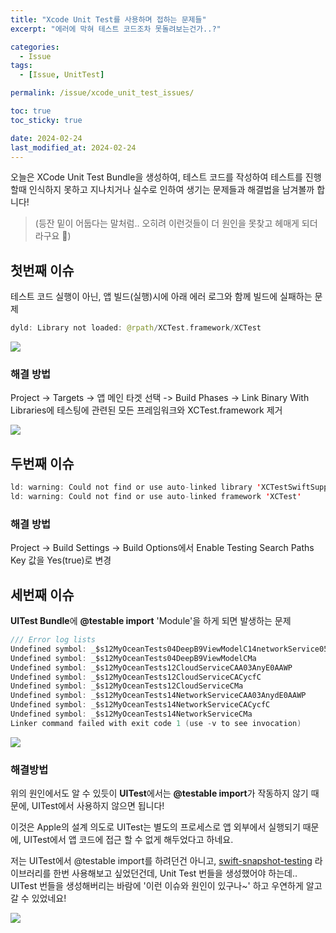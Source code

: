 ```yaml
---
title: "Xcode Unit Test를 사용하며 접하는 문제들"
excerpt: "에러에 막혀 테스트 코드조차 못돌려보는건가..?"

categories:
  - Issue
tags:
  - [Issue, UnitTest]

permalink: /issue/xcode_unit_test_issues/

toc: true
toc_sticky: true

date: 2024-02-24
last_modified_at: 2024-02-24
--- 
```




오늘은 XCode Unit Test Bundle을 생성하여, 테스트 코드를 작성하여 테스트를 진행할때 인식하지 못하고 지나치거나 실수로 인하여 생기는 문제들과 해결법을 남겨볼까 합니다!
> (등잔 밑이 어둡다는 말처럼.. 오히려 이런것들이 더 원인을 못찾고 헤매게 되더라구요 🥲)

## 첫번째 이슈

테스트 코드 실행이 아닌, 앱 빌드(실행)시에 아래 에러 로그와 함께 빌드에 실패하는 문제

```swift
dyld: Library not loaded: @rpath/XCTest.framework/XCTest
```

![](https://velog.velcdn.com/images/textobey/post/9c42250f-ed81-4a07-8a86-8081ac57cee1/image.png)

### 해결 방법

Project -> Targets -> 앱 메인 타겟 선택 -> Build Phases -> Link Binary With Libraries에 테스팅에 관련된 모든 프레임워크와 XCTest.framework 제거

![](https://velog.velcdn.com/images/textobey/post/35fa0087-c758-4082-a216-5be400e41e51/image.png)


## 두번째 이슈

```swift
ld: warning: Could not find or use auto-linked library 'XCTestSwiftSupport'
ld: warning: Could not find or use auto-linked framework 'XCTest'
```

### 해결 방법

Project -> Build Settings -> Build Options에서 Enable Testing Search Paths Key 값을 Yes(true)로 변경


## 세번째 이슈

**UITest Bundle**에 **@testable import** 'Module'을 하게 되면 발생하는 문제

```swift
/// Error log lists
Undefined symbol: _$s12MyOceanTests04DeepB9ViewModelC14networkService05cloudH0AcA010AnyNetworkH0_p_AA0jH0_ptcfC
Undefined symbol: _$s12MyOceanTests04DeepB9ViewModelCMa
Undefined symbol: _$s12MyOceanTests12CloudServiceCAA03AnyE0AAWP
Undefined symbol: _$s12MyOceanTests12CloudServiceCACycfC
Undefined symbol: _$s12MyOceanTests12CloudServiceCMa
Undefined symbol: _$s12MyOceanTests14NetworkServiceCAA03AnydE0AAWP
Undefined symbol: _$s12MyOceanTests14NetworkServiceCACycfC
Undefined symbol: _$s12MyOceanTests14NetworkServiceCMa
Linker command failed with exit code 1 (use -v to see invocation)

```

![](https://velog.velcdn.com/images/textobey/post/2190b128-d3f0-4b8e-b4b9-37381c9cbe40/image.png)


### 해결방법

위의 원인에서도 알 수 있듯이 **UITest**에서는 **@testable import**가 작동하지 않기 때문에, UITest에서 사용하지 않으면 됩니다!

이것은 Apple의 설계 의도로 UITest는 별도의 프로세스로 앱 외부에서 실행되기 때문에,
UITest에서 앱 코드에 접근 할 수 없게 해두었다고 하네요.

저는 UITest에서 @testable import를 하려던건 아니고, [swift-snapshot-testing](https://github.com/pointfreeco/swift-snapshot-testing) 라이브러리를
한번 사용해보고 싶었던건데, Unit Test  번들을 생성했어야 하는데.. UITest 번들을 생성해버리는 바람에
'이런 이슈와 원인이 있구나~' 하고 우연하게 알고 갈 수 있었네요!

![](https://velog.velcdn.com/images/textobey/post/50d7d5d9-38c2-48df-aa04-c74c08bef58d/image.png)
